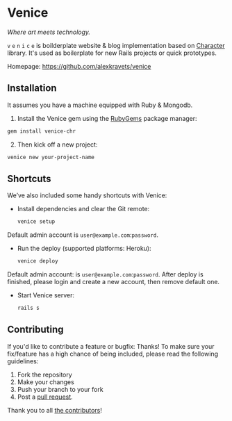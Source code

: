 # Venice

*Where art meets technology.*

`v` `e` `n` `i` `c` `e` is boilderplate website & blog implementation based on
[Character](https://github.com/slate-studio/chr) library. It's used as
boilerplate for new Rails projects or quick prototypes.

Homepage: https://github.com/alexkravets/venice

## Installation

It assumes you have a machine equipped with Ruby & Mongodb.

1. Install the Venice gem using the [RubyGems](https://rubygems.org) package
manager:

  ```bash
  gem install venice-chr
  ```

2. Then kick off a new project:

  ```bash
  venice new your-project-name
  ```

## Shortcuts

We’ve also included some handy shortcuts with Venice:

- Install dependencies and clear the Git remote:

  ```bash
  venice setup
  ```

Default admin account is `user@example.com`:`password`.

- Run the deploy (supported platforms: Heroku):

  ```bash
  venice deploy
  ```

Default admin account: is `user@example.com`:`password`. After deploy is
finished, please login and create a new account, then remove default one.

- Start Venice server:

  ```bash
  rails s
  ```

## Contributing

If you'd like to contribute a feature or bugfix: Thanks! To make sure your
fix/feature has a high chance of being included, please read the following
guidelines:

1. Fork the repository
2. Make your changes
3. Push your branch to your fork
4. Post a [pull request](https://github.com/alexkravets/venice/compare).

Thank you to all
[the contributors](https://github.com/alexkraves/venice/contributors)!